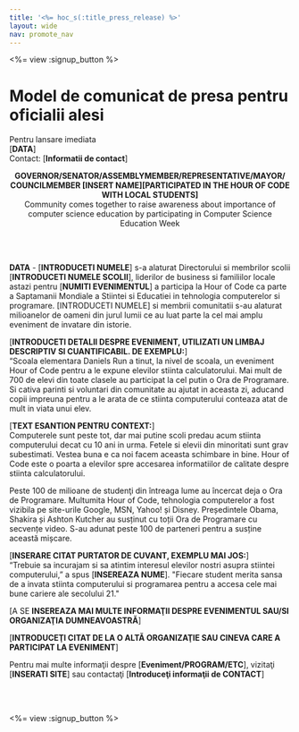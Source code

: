 ```yaml
---
title: '<%= hoc_s(:title_press_release) %>'
layout: wide
nav: promote_nav
---
```

<%= view :signup_button %>

# Model de comunicat de presa pentru oficialii alesi

Pentru lansare imediata  
[**DATA**]  
Contact: [**Informatii de contact**]  
  


<strong>

<center>
  GOVERNOR/SENATOR/ASSEMBLYMEMBER/REPRESENTATIVE/MAYOR/ COUNCILMEMBER [INSERT NAME][PARTICIPATED IN THE HOUR OF CODE WITH LOCAL STUDENTS]</strong><br /> Community comes together to raise awareness about importance of computer science education by participating in Computer Science Education Week
</center>

<br /> <br /></p> 

<p>
  <strong>DATA</strong> - [<strong>INTRODUCETI NUMELE</strong>] s-a alaturat Directorului si membrilor scolii [<strong>INTRODUCETI NUMELE SCOLII</strong>], liderilor de business si familiilor locale astazi pentru [<strong>NUMITI EVENIMENTUL</strong>] a participa la Hour of Code ca parte a Saptamanii Mondiale a Stiintei si Educatiei in tehnologia computerelor si programare. [INTRODUCETI NUMELE] si membrii comunitatii s-au alaturat milioanelor de oameni din jurul lumii ce au luat parte la cel mai amplu eveniment de invatare din istorie.
</p>

<p>
  [<strong>INTRODUCETI DETALII DESPRE EVENIMENT, UTILIZATI UN LIMBAJ DESCRIPTIV SI CUANTIFICABIL. DE EXEMPLU:</strong>]<br /> “Scoala elementara Daniels Run a tinut, la nivel de scoala, un eveniment Hour of Code pentru a le expune elevilor stiinta calculatorului. Mai mult de 700 de elevi din toate clasele au participat la cel putin o Ora de Programare. Si cativa parinti si voluntari din comunitate au ajutat in aceasta zi, aducand copii impreuna pentru a le arata de ce stiinta computerului conteaza atat de mult in viata unui elev.
</p>

<p>
  [<strong>TEXT ESANTION PENTRU CONTEXT:</strong>]<br /> Computerele sunt peste tot, dar mai putine scoli predau acum stiinta computerului decat cu 10 ani in urma. Fetele si elevii din minoritati sunt grav subestimati. Vestea buna e ca noi facem aceasta schimbare in bine. Hour of Code este o poarta a elevilor spre accesarea informatiilor de calitate despre stiinta calculatorului.
</p>

<p>
  Peste 100 de milioane de studenţi din întreaga lume au încercat deja o Ora de Programare. Multumita Hour of Code, tehnologia computerelor a fost vizibila pe site-urile Google, MSN, Yahoo! și Disney. Președintele Obama, Shakira și Ashton Kutcher au susținut cu toții Ora de Programare cu secvențe video. S-au adunat peste 100 de parteneri pentru a susține această mișcare.
</p>

<p>
  [<strong>INSERARE CITAT PURTATOR DE CUVANT, EXEMPLU MAI JOS:</strong>]<br /> “Trebuie sa incurajam si sa atintim interesul elevilor nostri asupra stiintei computerului,” a spus [<strong>INSEREAZA NUME</strong>]. "Fiecare student merita sansa de a invata stiinta computerului si programarea pentru a accesa cele mai bune cariere ale secolului 21."
</p>

<p>
  [A SE <strong>INSEREAZA MAI MULTE INFORMAŢII DESPRE EVENIMENTUL SAU/SI ORGANIZAŢIA DUMNEAVOASTRĂ</strong>]
</p>

<p>
  [<strong>INTRODUCEŢI CITAT DE LA O ALTĂ ORGANIZAŢIE SAU CINEVA CARE A PARTICIPAT LA EVENIMENT</strong>]
</p>

<p>
  Pentru mai multe informaţii despre [<strong>Eveniment/PROGRAM/ETC</strong>], vizitaţi [<strong>INSERATI SITE</strong>] sau contactaţi [<strong>Introduceţi informaţii de CONTACT</strong>]
</p>

<p>
  <br /> <br />
</p>

<p>
  <%= view :signup_button %>
</p>